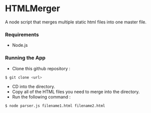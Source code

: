 # HTMLMerger
A node script that merges multiple static html files into one master file.

### Requirements
* Node.js

### Running the App
* Clone this github repository : 
```bash
$ git clone <url>
```
* CD into the directory.
* Copy all of the HTML files you need to merge into the directory.
* Run the following command :
```bash
$ node parser.js filename1.html filename2.html
```
